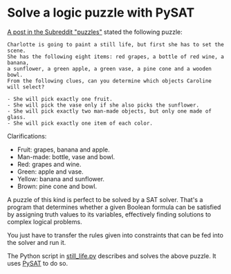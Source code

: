 # Solve a logic puzzle with PySAT

[A post in the Subreddit "puzzles"](https://www.reddit.com/r/puzzles/s/uCq0PnahSw) stated the following puzzle:

    Charlotte is going to paint a still life, but first she has to set the scene.
    She has the following eight items: red grapes, a bottle of red wine, a banana,
    a sunflower, a green apple, a green vase, a pine cone and a wooden bowl.
    From the following clues, can you determine which objects Caroline will select?
 
    - She will pick exactly one fruit.
    - She will pick the vase only if she also picks the sunflower.
    - She will pick exactly two man-made objects, but only one made of glass.
    - She will pick exactly one item of each color.

Clarifications:

- Fruit: grapes, banana and apple.
- Man-made: bottle, vase and bowl.
- Red: grapes and wine.
- Green: apple and vase.
- Yellow: banana and sunflower.
- Brown: pine cone and bowl.

A puzzle of this kind is perfect to be solved by a SAT solver. That's a program that determines whether a given Boolean formula can be satisfied by assigning truth values to its variables, effectively finding solutions to complex logical problems.

You just have to transfer the rules given into constraints that can be fed into the solver and run it.

The Python script in [still_life.py](still_life.py) describes and solves the above puzzle. It uses [PySAT](https://pysathq.github.io/) to do so.
